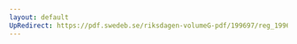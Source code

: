 ```yaml
---
layout: default
UpRedirect: https://pdf.swedeb.se/riksdagen-volumeG-pdf/199697/reg_199697/reg_199697_0165.pdf
---
```

